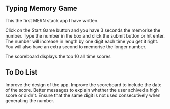 ## Typing Memory Game

This the first MERN stack app I have written.

Click on the Start Game button and you have 3 seconds the memorise the number.
Type the number in the box and click the submit button or hit enter.
The number will increase in length by one digit each time you get it right.
You will also have an extra second to memorise the longer number.

The scoreboard displays the top 10 all time scores

## To Do List

Improve the design of the app.
Improve the scoreboard to include the date of the score.
Better messages to explain whether the user achived a high score or didn't.
Ensure that the same digit is not used consecutively when generating the number.
